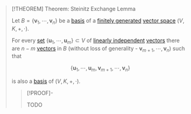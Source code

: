 >[!THEOREM] Theorem: Steinitz Exchange Lemma
>
>Let $B = \{\mathbf{v}_1,\cdots,\mathbf{v}_n\}$ be a [basis](Basis.md) of a [finitely generated](../Spanning%20Set%20(Generator).md) [vector space](../Vector%20Space.md) $(V, K, +,\cdot)$.
>
>For every [set](../../../../Set%20Theory/index.md) $\{\mathbf{u}_1,\cdots,\mathbf{u}_m\}\subset V$ of [linearly independent](../Linear%20Independence.md) [vectors](../Vector%20Space.md)  there are $n-m$ [vectors](../Vector%20Space.md) in $B$ (without loss of generality - $\mathbf{v}_{m+1}, \cdots, \mathbf{v}_n$) such that
>
>$$
>\{\mathbf{u}_1,\cdots,\mathbf{u}_m,\mathbf{v}_{m+1},\cdots,\mathbf{v}_n\}
>$$
>
>is also a [basis](Basis.md) of $(V,K,+,\cdot)$.
>
>>[!PROOF]-
>>
>>TODO
>>
>